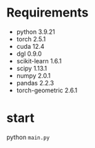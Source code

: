 # Requirements

* python 3.9.21
* torch 2.5.1
* cuda 12.4
* dgl 0.9.0
* scikit-learn 1.6.1
* scipy 1.13.1
* numpy 2.0.1
* pandas 2.2.3
* torch-geometric 2.6.1

# start

python `main.py`